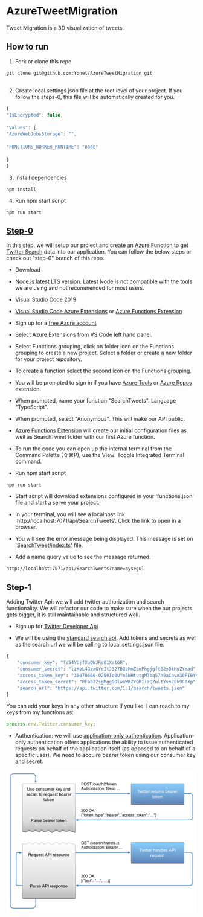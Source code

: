 # AzureTweetMigration

Tweet Migration is a 3D visualization of tweets.

## How to run

1. Fork or clone this repo

```
git clone git@github.com:Yonet/AzureTweetMigration.git


```

2. Create local.settings.json file at the root level of your project. If you follow the steps-0, this file will be automatically created for you.

```js
{
"IsEncrypted": false,

"Values": {
"AzureWebJobsStorage": "",

"FUNCTIONS_WORKER_RUNTIME": "node"

}
}
```

3. Install dependencies

```
npm install
```

4. Run npm start script

```
npm run start
```

## [Step-0](https://github.com/Yonet/AzureTweetMigration/tree/step-0)

In this step, we will setup our project and create an [Azure Function](https://docs.microsoft.com/azure/azure-functions/?WT.mc_id=azuretweetmigration-github-ayyonet) to get [Twitter Search](https://developer.twitter.com/en/docs.html) data into our application. You can follow the below steps or check out "step-0" branch of this repo.

-   Download

*   [Node.js latest LTS version](https://nodejs.org/en/download/). Latest Node is not compatible with the tools we are using and not recommended for most users.

*   [Visual Studio Code 2019](https://visualstudio.microsoft.com/downloads/?WT.mc_id=azuretweetmigration-github-ayyonet)

*   [Visual Studio Code Azure Extensions](https://docs.microsoft.com/azure/azure-functions/functions-run-local?WT.mc_id=azuretweetmigration-github-ayyonet) or [Azure Functions Extension](https://marketplace.visualstudio.com/items?itemName=ms-azuretools.vscode-azurefunctions&WT.mc_id=azuretweetmigration-github-ayyonet)

-   Sign up for a [free Azure account](https://azure.microsoft.com/en-us/free/?WT.mc_id=azuretweetmigration-github-ayyonet)

*   Select Azure Extensions from VS Code left hand panel.

*   Select Functions grouping, click on folder icon on the Functions grouping to create a new project. Select a folder or create a new folder for your project repository.

*   To create a function select the second icon on the Functions grouping.

*   You will be prompted to sign in if you have [Azure Tools](https://marketplace.visualstudio.com/items?itemName=ms-vscode.vscode-node-azure-pack?WT.mc_id=azuretweetmigration-github-ayyonet) or [Azure Repos](https://marketplace.visualstudio.com/items?itemName=ms-vsts.team?WT.mc_id=azuretweetmigration-github-ayyonet) extension.

*   When prompted, name your function "SearchTweets". Language "TypeScript".

*   When prompted, select "Anonymous". This will make our API public.

*   [Azure Functions Extension](https://marketplace.visualstudio.com/items?itemName=ms-azuretools.vscode-azurefunctions&WT.mc_id=azuretweetmigration-github-ayyonet) will create our initial configuration files as well as SearchTweet folder with our first Azure function.

*   To run the code you can open up the internal terminal from the Command Palette (⇧⌘P), use the View: Toggle Integrated Terminal command.

*   Run npm start script

```
npm run start
```

-   Start script will download extensions configured in your 'functions.json' file and start a serve your project.

-   In your terminal, you will see a localhost link 'http://localhost:7071/api/SearchTweets'. Click the link to open in a browser.

-   You will see the error message being displayed. This message is set on ['SearchTweet/index.ts'](https://github.com/Yonet/AzureTweetMigration/blob/179f3301b20e7914733291adff208c8605b17687/SearchTweets/index.ts#L16) file.

-   Add a name query value to see the message returned.

```
http://localhost:7071/api/SearchTweets?name=aysegul
```

## Step-1

Adding Twitter Api: we will add twitter authorization and search functionality. We will refactor our code to make sure when the our projects gets bigger, it is still maintainable and structured well.

-   Sign up for [Twitter Developer Api](https://developer.twitter.com/en.html)

-   We will be using the [standard search api](https://developer.twitter.com/en/docs/tweets/search/api-reference/get-search-tweets.html). Add tokens and secrets as well as the search url we will be calling to local.settings.json file.

```ts
{
    "consumer_key": "fs54YbjfXuQWJRs01XatGR",
    "consumer_secret": "lzXoL4GzxGYeItJ327BGcNmZcmPhgjgft62x0tHuZYmad",
    "access_token_key": "35870660-0250Io0UYm5NHtutgM7bq57h9aChvA30FIBYV0j1q",
    "access_token_secret": "RFab22sgMgg9DlwoWRZrQRIizQZultYvo2Ek9C0Xp",
    "search_url": "https://api.twitter.com/1.1/search/tweets.json"
}

```

You can add your keys in any other structure if you like. I can reach to my keys from my functions as:

```ts
process.env.Twitter.consumer_key;
```

- Authentication: we will use [application-only authentication](https://developer.twitter.com/en/docs/basics/authentication/overview/application-only). Application-only authentication offers applications the ability to issue authenticated requests on behalf of the application itself (as opposed to on behalf of a specific user). We need to acquire bearer token using our consumer key and secret.

![Auth](/images/appauth_0.png)